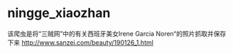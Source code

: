 # ningge_xiaozhan
该爬虫是将“三贼网”中的有关西班牙美女Irene Garcia Noren“的照片抓取并保存下来
http://www.sanzei.com/beauty/190126_1.html
